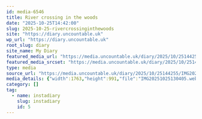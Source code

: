 ```yaml
---
id: media-6546
title: River crossing in the woods
date: "2025-10-25T14:42:00"
slug: 2025-10-25-rivercrossinginthewoods
site: "https://diary.uncountable.uk"
wp_url: "https://diary.uncountable.uk"
root_slug: diary
site_name: My Diary
featured_media_url: "https://media.uncountable.uk/diary/2025/10/25144255/IMG20251025130405.webp"
featured_media_srcset: "https://media.uncountable.uk/diary/2025/10/25144255/IMG20251025130405-300x169.webp 300w, https://media.uncountable.uk/diary/2025/10/25144255/IMG20251025130405-1024x576.webp 1024w, https://media.uncountable.uk/diary/2025/10/25144255/IMG20251025130405-150x150.webp 150w, https://media.uncountable.uk/diary/2025/10/25144255/IMG20251025130405-640x360.webp 640w, https://media.uncountable.uk/diary/2025/10/25144255/IMG20251025130405.webp 1763w"
type: media
source_url: "https://media.uncountable.uk/diary/2025/10/25144255/IMG20251025130405.webp"
media_details: {"width":1763,"height":991,"file":"IMG20251025130405.webp","filesize":153640,"sizes":{"medium":{"file":"IMG20251025130405-300x169.webp","width":300,"height":169,"filesize":27144,"mime_type":"image/webp","source_url":"https://media.uncountable.uk/diary/2025/10/25144255/IMG20251025130405-300x169.webp"},"large":{"file":"IMG20251025130405-1024x576.webp","width":1024,"height":576,"filesize":188936,"mime_type":"image/webp","source_url":"https://media.uncountable.uk/diary/2025/10/25144255/IMG20251025130405-1024x576.webp"},"thumbnail":{"file":"IMG20251025130405-150x150.webp","width":150,"height":150,"filesize":15306,"mime_type":"image/webp","source_url":"https://media.uncountable.uk/diary/2025/10/25144255/IMG20251025130405-150x150.webp"},"mobwidth":{"file":"IMG20251025130405-640x360.webp","width":640,"height":360,"filesize":93714,"mime_type":"image/webp","source_url":"https://media.uncountable.uk/diary/2025/10/25144255/IMG20251025130405-640x360.webp"},"full":{"file":"IMG20251025130405.webp","width":1763,"height":991,"mime_type":"image/webp","source_url":"https://media.uncountable.uk/diary/2025/10/25144255/IMG20251025130405.webp"}},"image_meta":{"aperture":"0","credit":"","camera":"","caption":"","created_timestamp":"0","copyright":"","focal_length":"0","iso":"0","shutter_speed":"0","title":"","orientation":"0","keywords":[]}}
category: []
tag:
  - name: instadiary
    slug: instadiary
    id: 5
---
```


